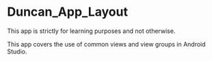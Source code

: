 # Duncan_App_Layout
This app is strictly for learning purposes and not otherwise.

This app covers the use of common views and view groups in Android Studio.
